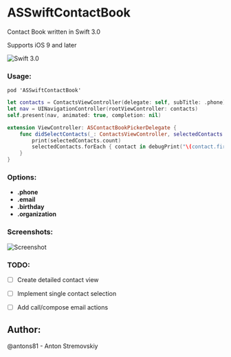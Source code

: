 
# ASSwiftContactBook
Contact Book written in Swift 3.0

Supports iOS 9 and later

![Swift 3.0](https://img.shields.io/badge/Swift-3.0-green.svg?style=flat)

### Usage:
```
pod 'ASSwiftContactBook'
```


```swift
let contacts = ContactsViewController(delegate: self, subTitle: .phone)
let nav = UINavigationController(rootViewController: contacts)
self.present(nav, animated: true, completion: nil)
```

```swift
extension ViewController: ASContactBookPickerDelegate {
    func didSelectContacts(_: ContactsViewController, selectedContacts: [Contact]) {
        print(selectedContacts.count)
        selectedContacts.forEach { contact in debugPrint("\(contact.firstName) \(contact.lastName)") }
    }
}
```

### Options:
- **.phone**
- **.email**
- **.birthday**
- **.organization**

### Screenshots:

![Screenshot](https://preview.ibb.co/nxkAq5/Simulator_Screen_Shot_Jul_1_2017_10_08_52.png)


### TODO:

- [ ] Create detailed contact view
- [ ] Implement single contact selection
- [ ] Add call/compose email actions


## Author:
@antons81 - Anton Stremovskiy
